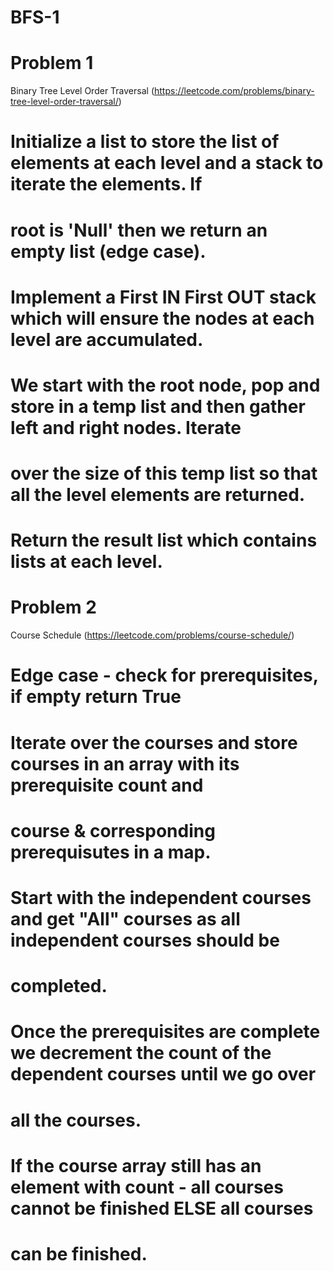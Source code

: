 # BFS-1
# Problem 1
Binary Tree Level Order Traversal (https://leetcode.com/problems/binary-tree-level-order-traversal/)

# Initialize a list to store the list of elements at each level and a stack to iterate the elements. If 
# root is 'Null' then we return an empty list (edge case).
# Implement a First IN First OUT stack which will ensure the nodes at each level are accumulated. 
# We start with the root node, pop and store in a temp list and then gather left and right nodes. Iterate
# over the size of this temp list so that all the level elements are returned.
# Return the result list which contains lists at each level. 

# Problem 2
Course Schedule (https://leetcode.com/problems/course-schedule/)

# Edge case - check for prerequisites, if empty return True
# Iterate over the courses and store courses in an array with its prerequisite count and 
# course & corresponding prerequisutes in a map.
# Start with the independent courses and get "All" courses as all independent courses should be 
# completed.
# Once the prerequisites are complete we decrement the count of the dependent courses until we go over
# all the courses.
# If the course array still has an element with count - all courses cannot be finished ELSE all courses
# can be finished.

